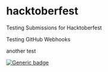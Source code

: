 # hacktoberfest
Testing Submissions for Hacktoberfest

Testing GitHub Webhooks

another test

[![Generic badge](https://webhooks.mongodb-stitch.com/api/client/v2.0/app/devrel-mrmrq/service/stitchbadge/incoming_webhook/stitchstatus)](https://shields.io/)

